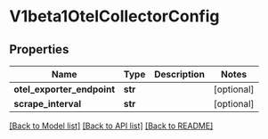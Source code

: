 # V1beta1OtelCollectorConfig

## Properties
Name | Type | Description | Notes
------------ | ------------- | ------------- | -------------
**otel_exporter_endpoint** | **str** |  | [optional] 
**scrape_interval** | **str** |  | [optional] 

[[Back to Model list]](../README.md#documentation-for-models) [[Back to API list]](../README.md#documentation-for-api-endpoints) [[Back to README]](../README.md)


